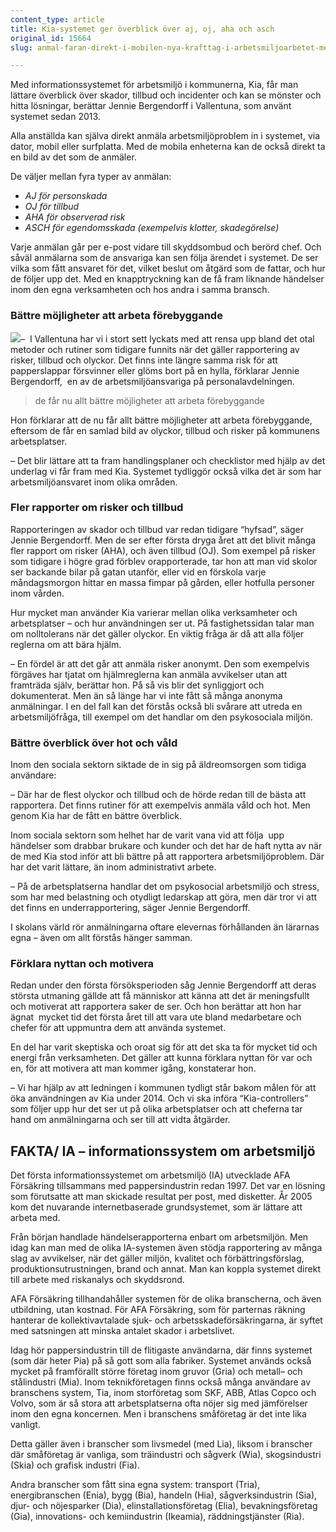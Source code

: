 ```yaml
---
content_type: article
title: Kia-systemet ger överblick över aj, oj, aha och asch
original_id: 15664
slug: anmal-faran-direkt-i-mobilen-nya-krafttag-i-arbetsmiljoarbetet-med-kia

---
```


Med informationssystemet för arbetsmiljö i kommunerna, Kia, får man lättare överblick över skador, tillbud och incidenter och kan se mönster och hitta lösningar, berättar Jennie Bergendorff i Vallentuna, som använt systemet sedan 2013.

Alla anställda kan själva direkt anmäla arbetsmiljöproblem in i systemet, via dator, mobil eller surfplatta. Med de mobila enheterna kan de också direkt ta en bild av det som de anmäler.

De väljer mellan fyra typer av anmälan:

*   _AJ för personskada_
*   _OJ för tillbud_
*   _AHA för observerad risk_
*   _ASCH för egendomsskada (exempelvis klotter, skadegörelse)_

Varje anmälan går per e-post vidare till skyddsombud och berörd chef. Och såväl anmälarna som de ansvariga kan sen följa ärendet i systemet. De ser vilka som fått ansvaret för det, vilket beslut om åtgärd som de fattar, och hur de följer upp det. Med en knapptryckning kan de få fram liknande händelser inom den egna verksamheten och hos andra i samma bransch.

### Bättre möjligheter att arbeta förebyggande

[![](https://www.suntarbetsliv.se/wp-content/uploads/2014/04/200x220-jennie-bergendorff.jpg)](https://www.suntarbetsliv.se/wp-content/uploads/2014/04/200x220-jennie-bergendorff.jpg)–  I Vallentuna har vi i stort sett lyckats med att rensa upp bland det otal metoder och rutiner som tidigare funnits när det gäller rapportering av risker, tillbud och olyckor. Det finns inte längre samma risk för att papperslappar försvinner eller glöms bort på en hylla, förklarar Jennie Bergendorff,  en av de arbetsmiljöansvariga på personalavdelningen.

> de får nu allt bättre möjligheter att arbeta förebyggande

Hon förklarar att de nu får allt bättre möjligheter att arbeta förebyggande, eftersom de får en samlad bild av olyckor, tillbud och risker på kommunens arbetsplatser.

– Det blir lättare att ta fram handlingsplaner och checklistor med hjälp av det underlag vi får fram med Kia. Systemet tydliggör också vilka det är som har arbetsmiljöansvaret inom olika områden.

### Fler rapporter om risker och tillbud

Rapporteringen av skador och tillbud var redan tidigare “hyfsad”, säger Jennie Bergendorff. Men de ser efter första dryga året att det blivit många fler rapport om risker (AHA), och även tillbud (OJ). Som exempel på risker som tidigare i högre grad förblev orapporterade, tar hon att man vid skolor ser backande bilar på gatan utanför, eller vid en förskola varje måndagsmorgon hittar en massa fimpar på gården, eller hotfulla personer inom vården.

Hur mycket man använder Kia varierar mellan olika verksamheter och arbetsplatser – och hur användningen ser ut. På fastighetssidan talar man om nolltolerans när det gäller olyckor. En viktig fråga är då att alla följer reglerna om att bära hjälm.

– En fördel är att det går att anmäla risker anonymt. Den som exempelvis förgäves har tjatat om hjälmreglerna kan anmäla avvikelser utan att framträda själv, berättar hon. På så vis blir det synliggjort och dokumenterat. Men än så länge har vi inte fått så många anonyma anmälningar. I en del fall kan det förstås också bli svårare att utreda en arbetsmiljöfråga, till exempel om det handlar om den psykosociala miljön.

### Bättre överblick över hot och våld

Inom den sociala sektorn siktade de in sig på äldreomsorgen som tidiga användare:

– Där har de flest olyckor och tillbud och de hörde redan till de bästa att rapportera. Det finns rutiner för att exempelvis anmäla våld och hot. Men genom Kia har de fått en bättre överblick.

Inom sociala sektorn som helhet har de varit vana vid att följa  upp händelser som drabbar brukare och kunder och det har de haft nytta av när de med Kia stod inför att bli bättre på att rapportera arbetsmiljöproblem. Där har det varit lättare, än inom administrativt arbete.

– På de arbetsplatserna handlar det om psykosocial arbetsmiljö och stress, som har med belastning och otydligt ledarskap att göra, men där tror vi att det finns en underrapportering, säger Jennie Bergendorff.

I skolans värld rör anmälningarna oftare elevernas förhållanden än lärarnas egna – även om allt förstås hänger samman.

### Förklara nyttan och motivera

Redan under den första försöksperioden såg Jennie Bergendorff att deras största utmaning gällde att få människor att känna att det är meningsfullt och motiverat att rapportera saker de ser. Och hon berättar att hon har ägnat  mycket tid det första året till att vara ute bland medarbetare och chefer för att uppmuntra dem att använda systemet.

En del har varit skeptiska och oroat sig för att det ska ta för mycket tid och energi från verksamheten. Det gäller att kunna förklara nyttan för var och en, för att motivera att man kommer igång, konstaterar hon.

– Vi har hjälp av att ledningen i kommunen tydligt står bakom målen för att öka användningen av Kia under 2014. Och vi ska införa “Kia-controllers” som följer upp hur det ser ut på olika arbetsplatser och att cheferna tar hand om anmälningarna och ser till att vidta åtgärder.

FAKTA/ IA – informationssystem om arbetsmiljö
---------------------------------------------

Det första informationssystemet om arbetsmiljö (IA) utvecklade AFA Försäkring tillsammans med pappersindustrin redan 1997. Det var en lösning som förutsatte att man skickade resultat per post, med disketter. År 2005 kom det nuvarande internetbaserade grundsystemet, som är lättare att arbeta med.

Från början handlade händelserapporterna enbart om arbetsmiljön. Men idag kan man med de olika IA-systemen även stödja rapportering av många slag av avvikelser, när det gäller miljön, kvalitet och förbättringsförslag, produktionsutrustningen, brand och annat. Man kan koppla systemet direkt till arbete med riskanalys och skyddsrond.

AFA Försäkring tillhandahåller systemen för de olika branscherna, och även utbildning, utan kostnad. För AFA Försäkring, som för parternas räkning hanterar de kollektivavtalade sjuk- och arbetsskadeförsäkringarna, är syftet med satsningen att minska antalet skador i arbetslivet.

Idag hör pappersindustrin till de flitigaste användarna, där finns systemet (som där heter Pia) på så gott som alla fabriker. Systemet används också mycket på framförallt större företag inom gruvor (Gria) och metall– och stålindustri (Mia). Inom teknikföretagen finns också många användare av branschens system, Tia, inom storföretag som SKF, ABB, Atlas Copco och Volvo, som är så stora att arbetsplatserna ofta nöjer sig med jämförelser inom den egna koncernen. Men i branschens småföretag är det inte lika vanligt.

Detta gäller även i branscher som livsmedel (med Lia), liksom i branscher där småföretag är vanliga, som träindustri och sågverk (Wia), skogsindustri (Skia) och grafisk industri (Fia).

Andra branscher som fått sina egna system: transport (Tria), energibranschen (Enia), bygg (Bia), handeln (Hia), sågverksindustrin (Sia), djur- och nöjesparker (Dia), elinstallationsföretag (Elia), bevakningsföretag (Gia), innovations- och kemiindustrin (Ikeamia), räddningstjänster (Ria).

